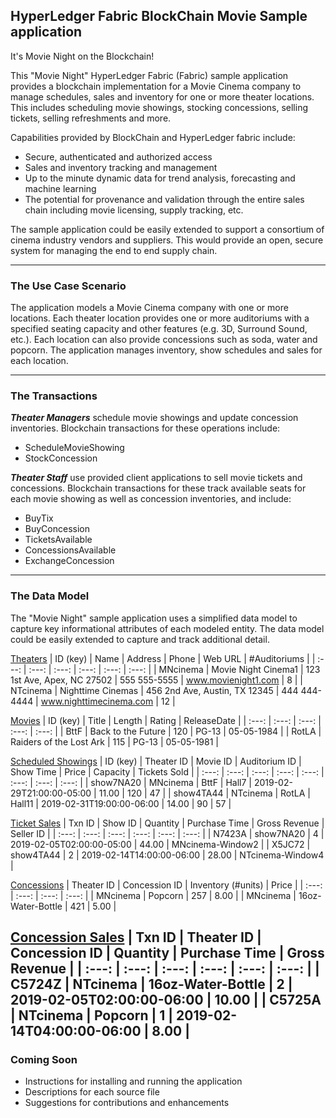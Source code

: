 ## HyperLedger Fabric BlockChain Movie Sample application
 
 It's Movie Night on the Blockchain!

 This "Movie Night" HyperLedger Fabric (Fabric) sample application provides a blockchain implementation for a Movie Cinema company to manage schedules, sales and inventory for one or more theater locations. This includes scheduling movie showings, stocking concessions, selling tickets, selling refreshments and more. 

 Capabilities provided by BlockChain and HyperLedger fabric include: 
 - Secure, authenticated and authorized access
 - Sales and inventory tracking and management
 - Up to the minute dynamic data for trend analysis, forecasting and machine learning
 - The potential for provenance and validation through the entire sales chain including movie licensing, supply tracking, etc. 

 The sample application could be easily extended to support a consortium of cinema industry vendors and suppliers. This would provide an open, secure system for managing the end to end supply chain.

 ----------
 ### The Use Case Scenario

 The application models a Movie Cinema company with one or more locations. Each theater location provides one or more auditoriums with a specified seating capacity and other features (e.g. 3D, Surround Sound, etc.). Each location can also provide concessions such as soda, water and popcorn. The application manages  inventory, show schedules and sales for each location.

----------
 ### The Transactions

 ***Theater Managers*** schedule movie showings and update concession inventories. Blockchain transactions for these operations include:
- ScheduleMovieShowing
- StockConcession

***Theater Staff*** use provided client applications to sell movie tickets and concessions. Blockchain transactions for these track available seats for each movie showing as well as concession inventories, and include:
- BuyTix
- BuyConcession
- TicketsAvailable
- ConcessionsAvailable
- ExchangeConcession
----------

### The Data Model
The "Movie Night" sample application uses a simplified data model to capture key informational attributes of each modeled entity. The data model could be easily extended to capture and track additional detail. 

<u>Theaters</u>
| ID (key) | Name | Address | Phone | Web URL | #Auditoriums |
| :---: | :---: | :---: | :---: | :---: | :---: | 
| MNcinema | Movie Night Cinema1 | 123 1st Ave, Apex, NC 27502 | 555 555-5555 | www.movienight1.com | 8 |
| NTcinema | Nighttime Cinemas  | 456 2nd Ave, Austin, TX 12345 | 444 444-4444 | www.nighttimecinema.com | 12 |

<u>Movies</u>
| ID (key) | Title | Length | Rating | ReleaseDate | 
| :---: | :---: | :---: | :---: | :---: | 
| BttF | Back to the Future | 120 | PG-13 | 05-05-1984 | 
| RotLA | Raiders of the Lost Ark | 115 | PG-13 | 05-05-1981 | 

<u>Scheduled Showings</u>
| ID (key) | Theater ID | Movie ID | Auditorium ID | Show Time | Price | Capacity | Tickets Sold | 
| :---: | :---: | :---: | :---: | :---: | :---: | :---: | :---: | 
| show7NA20 | MNcinema | BttF | Hall7 | 2019-02-29T21:00:00-05:00 | 11.00 | 120 | 47 |
| show4TA44 | NTcinema | RotLA | Hall11 | 2019-02-31T19:00:00-06:00 | 14.00 | 90 | 57 |

<u>Ticket Sales</u>
| Txn ID | Show ID | Quantity | Purchase Time | Gross Revenue | Seller ID | 
| :---: | :---: | :---: | :---: | :---: | :---: |
| N7423A | show7NA20 | 4 | 2019-02-05T02:00:00-05:00 | 44.00 |  MNcinema-Window2 |
| X5JC72 | show4TA44 | 2 | 2019-02-14T14:00:00-06:00 | 28.00 |  NTcinema-Window4 | 

<u>Concessions</u>
| Theater ID | Concession ID | Inventory (#units) | Price |
| :---: | :---: | :---: | :---: | 
| MNcinema | Popcorn | 257 | 8.00 |
| MNcinema | 16oz-Water-Bottle  | 421 | 5.00 |

<u>Concession Sales</u>
| Txn ID | Theater ID | Concession ID | Quantity | Purchase Time | Gross Revenue | 
| :---: | :---: | :---: | :---: | :---: | :---: |
| C5724Z | NTcinema | 16oz-Water-Bottle | 2 | 2019-02-05T02:00:00-06:00 | 10.00 |
| C5725A | NTcinema | Popcorn | 1 | 2019-02-14T04:00:00-06:00 | 8.00 |
----------

### Coming Soon
- Instructions for installing and running the application
- Descriptions for each source file
- Suggestions for contributions and enhancements
